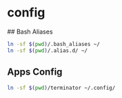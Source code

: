 # config

## Bash Aliases

```bash
ln -sf $(pwd)/.bash_aliases ~/
ln -sf $(pwd)/.alias.d/ ~/
```

## Apps Config

```bash
ln -sf $(pwd)/terminator ~/.config/
```

